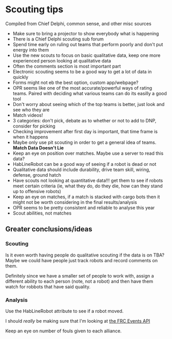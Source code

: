 # Scouting tips

Compiled from Chief Delphi, common sense, and other misc sources

* Make sure to bring a projector to show everybody what is happening
* There is a Chief Delphi scouting sub forum
* Spend time early on ruling out teams that perform poorly and don't put energy into them
* Use the new scouts to focus on basic qualitative data, keep one more experienced person looking at qualitative data
* Often the comments section is most important part
* Electronic scouting seems to be a good way to get a lot of data in quickly
* Forms might not eb the best option, custom app/webpage?
* OPR seems like one of the most accurate/powerful ways of rating teams. Paired with deciding what various teams can do its easilly a good tool
* Don't worry about seeing which of the top teams is better, just look and see who they are
* Match videos!
* 3 categories: don't pick, debate as to whether or not to add to DNP, consider for picking
* Checking improvement after first day is important, that time frame is when it happens
* Maybe only use pit scouting in order to get a general idea of teams. **Match Data Doesn't Lie**
* Keep an eye on position over matches. Maybe use a server to read this data?
* HabLineRobot can be a good way of seeing if a robot is dead or not
* Qualitative data should include durability, drive team skill, wiring, defense, ground hatch
* Have scouts not looking at quantitative data!!! get them to see if robots meet certain criteria (ie, what they do, do they die, how can they stand up to offensive robots)
* Keep an eye on matches, if a match is stacked with cargo bots then it might not be worth considering in the final results/analysis
* OPR seems to be pretty consistent and reliable to analyse this year
* Scout abilities, not matches

## Greater conclusions/ideas

### Scouting

Is it even worth having people do qualitative scouting if the data is on TBA?
Maybe we could have people just track robots and record comments on them.

Definitely since we have a smaller set of people to work with, assign a different ability to each person (note, not a robot) and then have them watch for robbots that have said quality.

### Analysis

Use the HabLineRobot attribute to see if a robot moved.

I should *really* be making sure that I'm looking at [the FRC Events API](https://frcevents2.docs.apiary.io/#reference)

Keep an eye on number of fouls given to each alliance.
